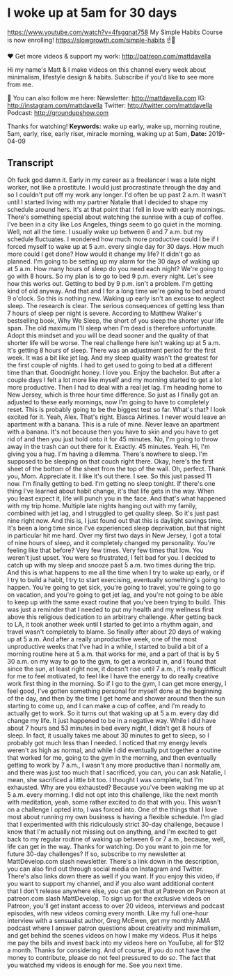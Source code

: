 # I woke up at 5am for 30 days
https://www.youtube.com/watch?v=4fsgqnat758
My Simple Habits Course is now enrolling! https://slowgrowth.com/simple-habits
☝️🚀

❤️ Get more videos & support my work:
http://patreon.com/mattdavella

Hi my name's Matt & I make videos on this channel every week about minimalism, lifestyle design & habits. Subscribe if you'd like to see more from me.

💯 You can also follow me here:
Newsletter:  http://mattdavella.com
IG:  http://instagram.com/mattdavella
Twitter:  http://twitter.com/mattdavella
Podcast:  http://groundupshow.com

Thanks for watching!
**Keywords:** wake up early, wake up, morning routine, 5am, early, rise, early riser, miracle morning, waking up at 5am, 
**Date:** 2019-04-09

## Transcript
 Oh fuck god damn it. Early in my career as a freelancer I was a late night worker, not like a prostitute. I would just procrastinate through the day and so I couldn't put off my work any longer. I'd often be up past 2 a.m. It wasn't until I started living with my partner Natalie that I decided to shape my schedule around hers. It's at that point that I fell in love with early mornings. There's something special about watching the sunrise with a cup of coffee. I've been in a city like Los Angeles, things seem to go quiet in the morning. Well, not all the time. I usually wake up between 6 and 7 a.m. but my schedule fluctuates. I wondered how much more productive could I be if I forced myself to wake up at 5 a.m. every single day for 30 days. How much more could I get done? How would it change my life? It didn't go as planned. I'm going to be setting up my alarm for the 30 days of waking up at 5 a.m. How many hours of sleep do you need each night? We're going to go with 8 hours. So my plan is to go to bed 9 p.m. every night. Let's see how this works out. Getting to bed by 9 p.m. isn't a problem. I'm getting kind of old anyway. And that and I for a long time we're going to bed around 9 o'clock. So this is nothing new. Waking up early isn't an excuse to neglect sleep. The research is clear. The serious consequences of getting less than 7 hours of sleep per night is severe. According to Matthew Walker's bestselling book, Why We Sleep, the short of you sleep the shorter your life span. The old maximum I'll sleep when I'm dead is therefore unfortunate. Adopt this mindset and you will be dead sooner and the quality of that shorter life will be worse. The real challenge here isn't waking up at 5 a.m. It's getting 8 hours of sleep. There was an adjustment period for the first week. It was a bit like jet lag. And my sleep quality wasn't the greatest for the first couple of nights. I had to get used to going to bed at a different time than that. Goodnight honey. I love you. Enjoy the bachelor. But after a couple days I felt a lot more like myself and my morning started to get a lot more productive. Then I had to deal with a real jet lag. I'm heading home to New Jersey, which is three hour time difference. So just as I finally got an adjusted to these early mornings, now I'm going to have to completely reset. This is probably going to be the biggest test so far. What's that? I look excited for it. Yeah, Alex. That's right. Elasca Airlines. I never would leave an apartment with a banana. This is a rule of mine. Never leave an apartment with a banana. It's not because then you have to skin and you have to get rid of and then you just hold onto it for 45 minutes. No, I'm going to throw away in the trash can out there for it. Exactly. 45 minutes. Yeah. Hi, I'm giving you a hug. I'm having a dilemma. There's nowhere to sleep. I'm supposed to be sleeping on that couch right there. Okay, here's the first sheet of the bottom of the sheet from the top of the wall. Oh, perfect. Thank you, Mom. Appreciate it. I like it's out there. I see. So this just passed 11 now. I'm finally getting to bed. I'm getting no sleep tonight. If there's one thing I've learned about habit change, it's that life gets in the way. When you least expect it, life will punch you in the face. And that's what happened with my trip home. Multiple late nights hanging out with my family, combined with jet lag, and I struggled to get quality sleep. So it's just past nine right now. And this is, I just found out that this is daylight savings time. It's been a long time since I've experienced sleep deprivation, but that night in particular hit me hard. Over my first two days in New Jersey, I got a total of nine hours of sleep, and it completely changed my personality. You're feeling like that before? Very few times. Very few times that low. You weren't just upset. You were so frustrated, I felt bad for you. I decided to catch up with my sleep and snooze past 5 a.m. two times during the trip. And this is what happens to me all the time when I try to wake up early, or if I try to build a habit, I try to start exercising, eventually something's going to happen. You're going to get sick, you're going to travel, you're going to go on vacation, and you're going to get jet lag, and you're not going to be able to keep up with the same exact routine that you've been trying to build. This was just a reminder that I needed to put my health and my wellness first above this religious dedication to an arbitrary challenge. After getting back to LA, it took another week until I started to get into a rhythm again, and travel wasn't completely to blame. So finally after about 20 days of waking up at 5 a.m. And after a really unproductive week, one of the most unproductive weeks that I've had in a while, I started to build a bit of a morning routine here at 5 a.m. that works for me, and a part of that is by 5 30 a.m. on my way to go to the gym, to get a workout in, and I found that since the sun, at least right now, it doesn't rise until 7 a.m., it's really difficult for me to feel motivated, to feel like I have the energy to do really creative work first thing in the morning. So if I go to the gym, I can get more energy, I feel good, I've gotten something personal for myself done at the beginning of the day, and then by the time I get home and shower around then the sun starting to come up, and I can make a cup of coffee, and I'm ready to actually get to work. So it turns out that waking up at 5 a.m. every day did change my life. It just happened to be in a negative way. While I did have about 7 hours and 53 minutes in bed every night, I didn't get 8 hours of sleep. In fact, it usually takes me about 30 minutes to get to sleep, so I probably got much less than I needed. I noticed that my energy levels weren't as high as normal, and while I did eventually put together a routine that worked for me, going to the gym in the morning, and then eventually getting to work by 7 a.m., I wasn't any more productive than I normally am, and there was just too much that I sacrificed, you can, you can ask Natalie, I mean, she sacrificed a little bit too. I thought I was complete, but I'm exhausted. Why are you exhausted? Because you've been waking me up at 5 a.m. every morning. I did not opt into this challenge, like the next month with meditation, yeah, some rather excited to do that with you. This wasn't on a challenge I opted into, I was forced into. One of the things that I love most about running my own business is having a flexible schedule. I'm glad that I experimented with this ridiculously strict 30-day challenge, because I know that I'm actually not missing out on anything, and I'm excited to get back to my regular routine of waking up between 6 or 7 a.m., because, well, life can get in the way. Thanks for watching. Do you want to join me for future 30-day challenges? If so, subscribe to my newsletter at MattDevelop.com slash newsletter. There's a link down in the description, you can also find out through social media on Instagram and Twitter. There's also links down there as well if you want. If you enjoy this video, if you want to support my channel, and if you also want additional content that I don't release anywhere else, you can get that at Patreon on Patreon at patreon.com slash MattDevelop. To sign up for the exclusive videos on Patreon, you'll get instant access to over 20 videos, interviews and podcast episodes, with new videos coming every month. Like my full one-hour interview with a sensualist author, Greg McEwen, get my monthly AMA podcast where I answer patron questions about creativity and minimalism, and get behind the scenes videos on how I make my videos. Plus it helps me pay the bills and invest back into my videos here on YouTube, all for $12 a month. Thanks for considering. And of course, if you do not have the money to contribute, please do not feel pressured to do so. The fact that you watched my videos is enough for me. See you next time.
